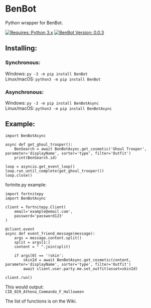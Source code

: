 # BenBot
Python wrapper for BenBot.

[![Requires: Python 3.x](https://img.shields.io/pypi/pyversions/AsyncBenBot.svg)](https://pypi.org/project/AsyncBenBot/)
[![BenBot Version: 0.0.3](https://img.shields.io/pypi/v/AsyncBenBot.svg)](https://pypi.org/project/AsyncBenBot/)

## Installing:
### Synchronous:
Windows: ``py -3 -m pip install BenBot``<br>
Linux/macOS: ``python3 -m pip install BenBot``

### Asynchronous:
Windows: ``py -3 -m pip install BenBotAsync``<br>
Linux/macOS: ``python3 -m pip install BenBotAsync``

## Example:
```
import BenBotAsync

async def get_ghoul_trooper():
    BenSearch = await BenBotAsync.get_cosmetic('Ghoul Trooper', parameter='displayName', sorter='type', filter='Outfit')
    print(BenSearch.id)

loop = asyncio.get_event_loop()
loop.run_until_complete(get_ghoul_trooper())
loop.close()
```

fortnite.py example:

```
import fortnitepy
import BenBotAsync

client = fortnitepy.Client(
    email='example@email.com',
    password='password123'
)

@client.event
async def event_friend_message(message):
    args = message.content.split()
    split = args[1:]
    content = " ".join(split)

    if args[0] == '!skin':
        skinId = await BenBotAsync.get_cosmetic(content, parameter='displayName', sorter='type', filter='Outfit')
        await client.user.party.me.set_outfit(asset=skinId)

client.run()
```

This would output:<br>
```CID_029_Athena_Commando_F_Halloween```

The list of functions is on the Wiki.